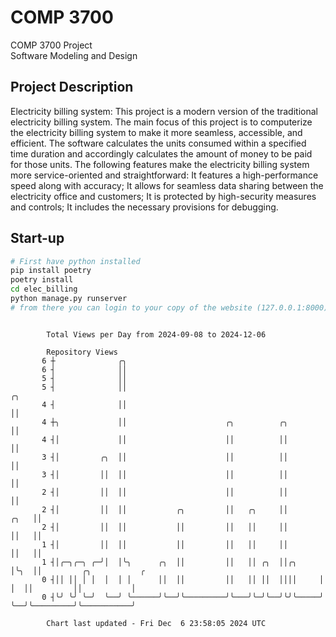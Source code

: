 # COMP 3700
COMP 3700 Project  
Software Modeling and Design
## Project Description
Electricity billing system: This project is a modern version of the traditional electricity billing system. The main focus of this project is to computerize the electricity billing system to make it more seamless, accessible, and efficient. The software calculates the units consumed within a specified time duration and accordingly calculates the amount of money to be paid for those units. The following features make the electricity billing system more service-oriented and straightforward: It features a high-performance speed along with accuracy; It allows for seamless data sharing between the electricity office and customers; It is protected by high-security measures and controls; It includes the necessary provisions for debugging.

## Start-up
```bash
# First have python installed
pip install poetry
poetry install
cd elec_billing
python manage.py runserver
# from there you can login to your copy of the website (127.0.0.1:8000), default creds are admin/admin
```

```

        Total Views per Day from 2024-09-08 to 2024-12-06

        Repository Views
       6 ┼              ╭╮
       6 ┤              ││
       5 ┤              ││
       5 ┤              ││                                                ╭╮
       4 ┤              ││                                                ││
       4 ┼╮             ││                      ╭╮          ╭╮            ││
       4 ┤│             ││                      ││          ││            ││
       3 ┤│         ╭╮  ││                      ││          ││            ││
       3 ┤│         ││  ││                      ││          ││            ││
       2 ┤│         ││  ││                      ││          ││            ││
       2 ┤│         ││  ││           ╭╮         ││   ╭╮     ││       ╭╮   ││
       2 ┤│         ││  ││           ││         ││   ││     ││       ││   ││
       1 ┤│         ││  ││           ││         ││   ││     ││       ││   ││
       1 ┤│╭─╮╭─╮ ╭─╯│  │╰╮      ╭╮  ││         ││   ││ ╭╮  ││╭╮     │╰╮  ││         ╭╮           ╭
       0 ┤││ ││ │ │  │  │ │      ││  ││         ││   ││ ││  ││││     │ │  ││         ││           │
       0 ┤╰╯ ╰╯ ╰─╯  ╰──╯ ╰──────╯╰──╯╰─────────╯╰───╯╰─╯╰──╯╰╯╰─────╯ ╰──╯╰─────────╯╰───────────╯

        Chart last updated - Fri Dec  6 23:58:05 2024 UTC
        
```
